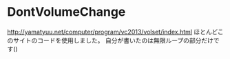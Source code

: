 # DontVolumeChange
http://yamatyuu.net/computer/program/vc2013/volset/index.html
ほとんどこのサイトのコードを使用しました。
自分が書いたのは無限ループの部分だけです()
